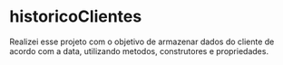# historicoClientes
Realizei esse projeto com o objetivo de armazenar dados do cliente de acordo com a data, utilizando metodos, construtores e propriedades.
